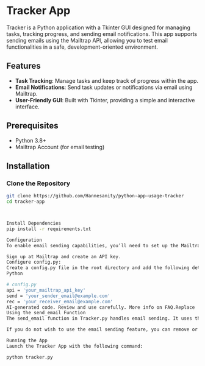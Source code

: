 # Tracker App

Tracker is a Python application with a Tkinter GUI designed for managing tasks, tracking progress, and sending email notifications. This app supports sending emails using the Mailtrap API, allowing you to test email functionalities in a safe, development-oriented environment.

## Features

- **Task Tracking**: Manage tasks and keep track of progress within the app.
- **Email Notifications**: Send task updates or notifications via email using Mailtrap.
- **User-Friendly GUI**: Built with Tkinter, providing a simple and interactive interface.

## Prerequisites

- Python 3.8+
- Mailtrap Account (for email testing)

## Installation

### Clone the Repository

```bash
git clone https://github.com/Hannesanity/python-app-usage-tracker
cd tracker-app



Install Dependencies
pip install -r requirements.txt

Configuration
To enable email sending capabilities, you’ll need to set up the Mailtrap API by providing sender and receiver email addresses and the API key.

Sign up at Mailtrap and create an API key.
Configure config.py:
Create a config.py file in the root directory and add the following details:
Python

# config.py
api = 'your_mailtrap_api_key'
send = 'your_sender_email@example.com'
rec = 'your_receiver_email@example.com'
AI-generated code. Review and use carefully. More info on FAQ.Replace 'your_mailtrap_api_key', 'your_sender_email@example.com', and 'your_receiver_email@example.com' with your Mailtrap API key and email addresses.
Using the send_email Function
The send_email function in Tracker.py handles email sending. It uses the API key and emails configured in config.py.

If you do not wish to use the email sending feature, you can remove or comment out the send_email function in Tracker.py.

Running the App
Launch the Tracker App with the following command:

python tracker.py
